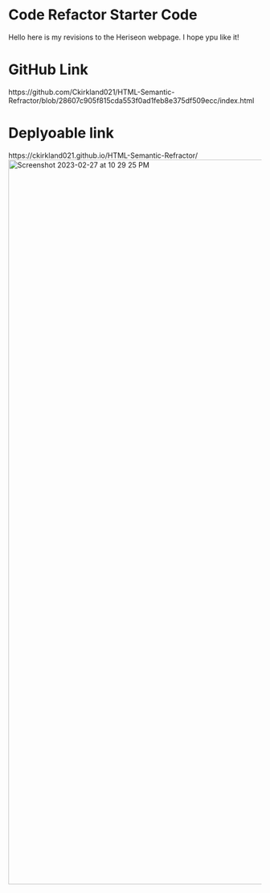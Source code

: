 # Code Refactor Starter Code
Hello here is my revisions to the Heriseon webpage. I hope ypu like it!

<h1>GitHub Link</h1>
https://github.com/Ckirkland021/HTML-Semantic-Refractor/blob/28607c905f815cda553f0ad1feb8e375df509ecc/index.html

<h1>Deplyoable link</h1>
https://ckirkland021.github.io/HTML-Semantic-Refractor/

<img width="1440" alt="Screenshot 2023-02-27 at 10 29 25 PM" src="https://user-images.githubusercontent.com/125106964/221746991-bdaa5470-5dda-4dd4-8c61-8941afea4423.png">


